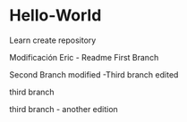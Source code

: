 # Hello-World
Learn create repository

Modificación Eric - Readme First Branch

Second Branch modified -Third branch edited

third branch

third branch - another edition

